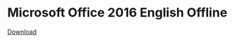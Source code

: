 # Microsoft **Office 2016** English Offline
[Download](https://github.com/ganeshss0/office-2016/releases/tag/v1.0.0)
